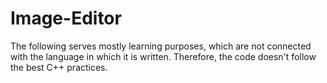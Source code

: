 # Image-Editor

The following serves mostly learning purposes, which are not connected with the language in which it is written. Therefore, the code doesn't follow the best C++ practices.
